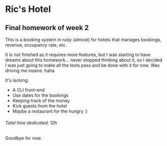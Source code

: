 # Ric's Hotel
## Final homework of week 2

This is a booking system in ruby (almost) for hotels that manages bookings, revenue, occupancy rate, etc.

It is not finished as it requires more features, but I was starting to have dreams about this homework... never stopped thinking about it, so I decided I was just going to make all the tests pass and be done with it for now. Was driving me insane. haha


It's lacking:
* A CLI front-end
* Use dates for the bookings
* Keeping track of the money
* Kick guests from the hotel
* Maybe a restaurant for the hungry :)

###### Total time dedicated: 12h

Goodbye for now.